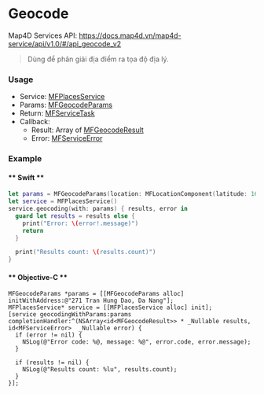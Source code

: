 # Geocode

Map4D Services API: <https://docs.map4d.vn/map4d-service/api/v1.0/#/api_geocode_v2>

> Dùng để phân giải địa điểm ra tọa độ địa lý.

### Usage

- Service: [MFPlacesService](reference/places-service.md)
- Params: [MFGeocodeParams](reference/geocode-params.md)
- Return: [MFServiceTask](reference/service-task.md)
- Callback:
  + Result: Array of [MFGeocodeResult](reference/geocode-result.md)
  + Error: [MFServiceError](reference/service-error.md)

### Example

<!-- tabs:start -->
#### ** Swift **
```swift
let params = MFGeocodeParams(location: MFLocationComponent(latitude: 16.024634, longitude: 108.209217))
let service = MFPlacesService()
service.geocoding(with: params) { results, error in
  guard let results = results else {
    print("Error: \(error!.message)")
    return
  }

  print("Results count: \(results.count)")
}
```

#### ** Objective-C **
```objc
MFGeocodeParams *params = [[MFGeocodeParams alloc] initWithAddress:@"271 Tran Hung Dao, Da Nang"];
MFPlacesService* service = [[MFPlacesService alloc] init];
[service geocodingWithParams:params completionHandler:^(NSArray<id<MFGeocodeResult>> * _Nullable results, id<MFServiceError>  _Nullable error) {
  if (error != nil) {
    NSLog(@"Error code: %@, message: %@", error.code, error.message);
  }
  
  if (results != nil) {
    NSLog(@"Results count: %lu", results.count);
  }
}];
```
<!-- tabs:end -->
